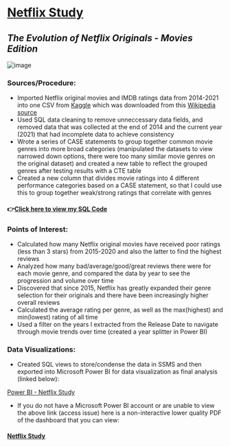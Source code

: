 # [Netflix Study](https://github.com/itummino/PortfolioProjects/blob/main/NetflixData.sql) 
## *The Evolution of Netflix Originals - Movies Edition*
![image](/images/smallnetflix.jpg)


### Sources/Procedure:
- Imported Netflix original movies and IMDB ratings data from 2014-2021 into one CSV from [Kaggle](https://www.kaggle.com/luiscorter/netflix-original-films-imdb-scores) which was downloaded from this [Wikipedia source](https://en.wikipedia.org/wiki/Lists_of_Netflix_original_films)
- Used SQL data cleaning to remove unneccessary data fields, and removed data that was collected at the end of 2014 and the current year (2021) that had incomplete data to achieve consistency
- Wrote a series of CASE statements to group together common movie genres into more broad categories (manipulated the datasets to view narrowed down options, there were too many similar movie genres on the original dataset) and created a new table to reflect the grouped genres after testing results with a CTE table
- Created a new column that divides movie ratings into 4 different performance categories based on a CASE statement, so that I could use this to group together weak/strong ratings that correlate with genres
#### 👉[Click here to view my SQL Code](https://github.com/itummino/PortfolioProjects/blob/main/NetflixData.sql)

### Points of Interest: 
- Calculated how many Netflix original movies have received poor ratings (less than 3 stars) from 2015-2020 and also the latter to find the highest reviews
- Analyzed how many bad/average/good/great reviews there were for each movie genre, and compared the data by year to see the progression and volume over time
- Discovered that since 2015, Netflix has greatly expanded their genre selection for their originals and there have been increasingly higher overall reviews
- Calculated the average rating per genre, as well as the max(highest) and min(lowest) rating of all time
- Used a filter on the years I extracted from the Release Date to navigate through movie trends over time (created a year splitter in Power BI)

### Data Visualizations:
- Created SQL views to store/condense the data in SSMS and then exported into Microsoft Power BI for data visualization as final analysis (linked below):

[Power BI - Netflix Study](https://app.powerbi.com/reportEmbed?reportId=e1e8cc0d-89df-456a-8363-a5adab85367e&autoAuth=true&ctid=2c94bed6-d675-4d3d-a53b-7b461fd6acc2&config=eyJjbHVzdGVyVXJsIjoiaHR0cHM6Ly93YWJpLXVzLW5vcnRoLWNlbnRyYWwtcmVkaXJlY3QuYW5hbHlzaXMud2luZG93cy5uZXQvIn0%3D)
- If you do not have a Microsoft Power BI account or are unable to view the above link (access issue) here is a non-interactive lower quality PDF of the dashboard that you can view:
#### [Netflix Study](https://raw.githubusercontent.com/itummino/PortfolioProjects/main/images/Nextflix%20Study.PNG)
